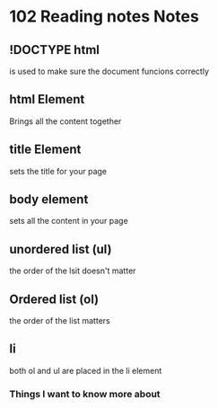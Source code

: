 # 102 Reading notes Notes

## !DOCTYPE html
is used to make sure the document funcions correctly 

## html Element
Brings all the content together
   
## title Element
sets the title for your page

## body element
sets all the content in your page

## unordered list (ul)
the order of the lsit doesn't matter


## Ordered list (ol)
   the order of the list matters
   
   ## li
   both ol and ul are placed in the li element

    

 
### Things I want to know more about
